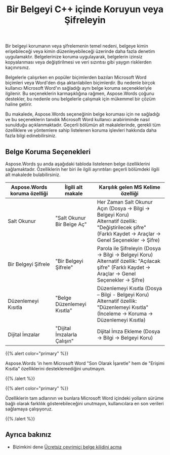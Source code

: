 ﻿---
title: Bir Belgeyi C++ içinde Koruyun veya Şifreleyin
second_title: Aspose.Words için C++
articleTitle: Bir Belgeyi Koruyun veya Şifreleyin
linktitle: Bir Belgeyi Koruyun veya Şifreleyin
description: "Aspose.Words için C++ belge koruması için Salt Okunur, Belgeyi Şifreler, Düzenlemeyi Kısıtlar ve Dijital İmzalar sağlar. Aspose.Words çoğu Kelime koruma seçeneğini destekler."
type: docs
weight: 50
url: /tr/cpp/protect-or-encrypt-a-document/
---

Bir belgeyi korumanın veya şifrelemenin temel nedeni, belgeye kimin erişebileceği veya kimin düzenleyebileceği üzerinde daha fazla denetim uygulamaktır. Belgelerinize koruma uygulayarak, belgelerin izinsiz kopyalanması veya değiştirilmesi ve veri sızıntısı gibi yaygın risklerden kaçınırsınız.

Belgelerle çalışırken en popüler biçimlerden bazıları Microsoft Word biçimleri veya Word'den dışa aktarılabilen biçimlerdir. Bu nedenle birçok kullanıcı Microsoft Word'ın sağladığı aynı belge koruma seçenekleriyle ilgilenir. Bu seçeneklerin karmaşıklığına rağmen, Aspose.Words çoğunu destekler, bu nedenle onu belgelerle çalışmak için mükemmel bir çözüm haline getirir.

Bu makalede, Aspose.Words seçeneğinin belge koruması için ne sağladığı ve bu seçeneklerin tanıdık Microsoft Word kullanıcı arabiriminde nasıl sunulduğu açıklanmaktadır. Geçerli bölümün alt makalelerinde, gerekli tüm özelliklere ve yöntemlere sahip listelenen koruma işlevleri hakkında daha fazla bilgi edinebilirsiniz.

## Belge Koruma Seçenekleri

Aspose.Words şu anda aşağıdaki tabloda listelenen belge özelliklerini sağlamaktadır. Özelliklerin her biri ile ilgili ayrıntıları geçerli bölümdeki ilgili alt makalede bulabilirsiniz.

| Aspose.Words koruma özelliği | İlgili alt makale | Karşılık gelen MS Kelime özelliği |
| ------------------------------- | ------------------------------ | ------------------------------------------------------------ |
| Salt Okunur | "Salt Okunur Bir Belge Aç" | Her Zaman Salt Okunur Açın (Dosya → Bilgi → Belgeyi Koru)<br />Alternatif özellik: "Değiştirilecek şifre" (Farklı Kaydet → Araçlar → Genel Seçenekler → Şifre) |
| Bir Belgeyi Şifrele | "Bir Belgeyi Şifrele" | Parola ile Şifreleyin (Dosya → Bilgi → Belgeyi Koru)<br />Alternatif özellik: "Açılacak şifre" (Farklı Kaydet → Araçlar → Genel Seçenekler → Şifre) |
| Düzenlemeyi Kısıtla | "Belge Düzenlemeyi Kısıtla" | Düzenlemeyi Kısıtla (Dosya – Bilgi - Belgeyi Koru)<br />Alternatif özellik: "Düzenlemeyi Kısıtla" (İnceleme → Koruma → Düzenlemeyi Kısıtla) |
| Dijital İmzalar | "Dijital İmzalarla Çalışın" | Dijital İmza Ekleme (Dosya → Bilgi → Belgeyi Koru) |

{{% alert color="primary" %}}

Aspose.Words 'in hem Microsoft Word "Son Olarak İşaretle" hem de "Erişimi Kısıtla" özelliklerini desteklemediğini unutmayın.

{{% /alert %}}

{{% alert color="primary" %}}

Özelliklerin tam adlarının ve bunlara Microsoft Word içindeki yolların sürüme bağlı olarak farklılık gösterebileceğini unutmayın, kullanıcılara en son verileri sağlamaya çalışıyoruz.

{{% /alert %}}

## Ayrıca bakınız

* Bizimkini dene [Ücretsiz çevrimiçi belge kilidini açma](https://products.aspose.app/words/unlock)

